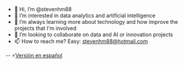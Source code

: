 - 👋 Hi, I’m @stevenhm88
- 👀 I’m interested in data analytics and artificial intelligence
- 🌱 I’m always learning more about technology and how improve the projects that I'm involved
- 💞️ I’m looking to collaborate on data and AI or innovation projects
- 📫 How to reach me? Easy: stevenhm88@hotmail.com

<!---
stevenhm88/stevenhm88 is a ✨ special ✨ repository because its `README.md` (this file) appears on your GitHub profile.
You can click the Preview link to take a look at your changes.
--->

-- ⚡[Versión en español](https://github.com/stevenhm88/stevenhm88/blob/main/ES_README.md)

